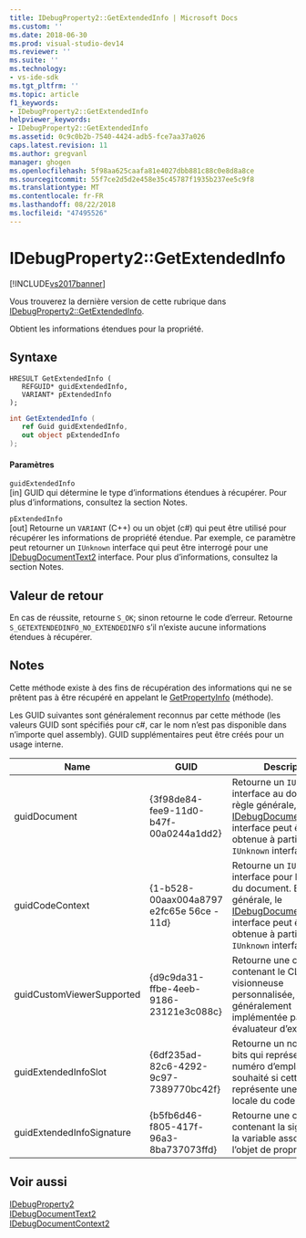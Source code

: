 ```yaml
---
title: IDebugProperty2::GetExtendedInfo | Microsoft Docs
ms.custom: ''
ms.date: 2018-06-30
ms.prod: visual-studio-dev14
ms.reviewer: ''
ms.suite: ''
ms.technology:
- vs-ide-sdk
ms.tgt_pltfrm: ''
ms.topic: article
f1_keywords:
- IDebugProperty2::GetExtendedInfo
helpviewer_keywords:
- IDebugProperty2::GetExtendedInfo
ms.assetid: 0c9c0b2b-7540-4424-adb5-fce7aa37a026
caps.latest.revision: 11
ms.author: gregvanl
manager: ghogen
ms.openlocfilehash: 5f98aa625caafa81e4027dbb881c88c0e8d8a8ce
ms.sourcegitcommit: 55f7ce2d5d2e458e35c45787f1935b237ee5c9f8
ms.translationtype: MT
ms.contentlocale: fr-FR
ms.lasthandoff: 08/22/2018
ms.locfileid: "47495526"
---
```

# <a name="idebugproperty2getextendedinfo"></a>IDebugProperty2::GetExtendedInfo
[!INCLUDE[vs2017banner](../../../includes/vs2017banner.md)]

Vous trouverez la dernière version de cette rubrique dans [IDebugProperty2::GetExtendedInfo](https://docs.microsoft.com/visualstudio/extensibility/debugger/reference/idebugproperty2-getextendedinfo).  
  
Obtient les informations étendues pour la propriété.  
  
## <a name="syntax"></a>Syntaxe  
  
```cpp#  
HRESULT GetExtendedInfo (   
   REFGUID* guidExtendedInfo,  
   VARIANT* pExtendedInfo  
);  
```  
  
```csharp  
int GetExtendedInfo (   
   ref Guid guidExtendedInfo,  
   out object pExtendedInfo  
);  
```  
  
#### <a name="parameters"></a>Paramètres  
 `guidExtendedInfo`  
 [in] GUID qui détermine le type d’informations étendues à récupérer. Pour plus d’informations, consultez la section Notes.  
  
 `pExtendedInfo`  
 [out] Retourne un `VARIANT` (C++) ou un objet (c#) qui peut être utilisé pour récupérer les informations de propriété étendue. Par exemple, ce paramètre peut retourner un `IUnknown` interface qui peut être interrogé pour une [IDebugDocumentText2](../../../extensibility/debugger/reference/idebugdocumenttext2.md) interface. Pour plus d’informations, consultez la section Notes.  
  
## <a name="return-value"></a>Valeur de retour  
 En cas de réussite, retourne `S_OK`; sinon retourne le code d’erreur. Retourne `S_GETEXTENDEDINFO_NO_EXTENDEDINFO` s’il n’existe aucune informations étendues à récupérer.  
  
## <a name="remarks"></a>Notes  
 Cette méthode existe à des fins de récupération des informations qui ne se prêtent pas à être récupéré en appelant le [GetPropertyInfo](../../../extensibility/debugger/reference/idebugproperty2-getpropertyinfo.md) (méthode).  
  
 Les GUID suivantes sont généralement reconnus par cette méthode (les valeurs GUID sont spécifiés pour c#, car le nom n’est pas disponible dans n’importe quel assembly). GUID supplémentaires peut être créés pour un usage interne.  
  
|Name|GUID|Description|  
|----------|----------|-----------------|  
|guidDocument|{3f98de84-fee9-11d0-b47f-00a0244a1dd2}|Retourne un `IUnknown` interface au document. En règle générale, le [IDebugDocumentText2](../../../extensibility/debugger/reference/idebugdocumenttext2.md) interface peut être obtenue à partir de ce `IUnknown` interface.|  
|guidCodeContext|{1-b528-00aax004a8797 e2fc65e 56ce - 11d}|Retourne un `IUnknown` interface pour le contexte du document. En règle générale, le [IDebugDocumentContext2](../../../extensibility/debugger/reference/idebugdocumentcontext2.md) interface peut être obtenue à partir de ce `IUnknown` interface.|  
|guidCustomViewerSupported|{d9c9da31-ffbe-4eeb-9186-23121e3c088c}|Retourne une chaîne contenant le CLSID d’une visionneuse personnalisée, généralement implémentée par un évaluateur d’expression.|  
|guidExtendedInfoSlot|{6df235ad-82c6-4292-9c97-7389770bc42f}|Retourne un nombre 32 bits qui représente le numéro d’emplacement souhaité si cette propriété représente une adresse locale du code managé.|  
|guidExtendedInfoSignature|{b5fb6d46-f805-417f-96a3-8ba737073ffd}|Retourne une chaîne contenant la signature de la variable associée à l’objet de propriété.|  
  
## <a name="see-also"></a>Voir aussi  
 [IDebugProperty2](../../../extensibility/debugger/reference/idebugproperty2.md)   
 [IDebugDocumentText2](../../../extensibility/debugger/reference/idebugdocumenttext2.md)   
 [IDebugDocumentContext2](../../../extensibility/debugger/reference/idebugdocumentcontext2.md)


